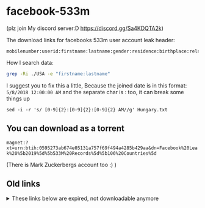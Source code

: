 # facebook-533m

(plz join My discord server:D https://discord.gg/Sa4KDQTA2k)

The download links for facebooks 533m user account leak
header:
```
mobilenumber:userid:firstname:lastname:gender:residence:birthplace:relationship:workplace:joined:email:birthdate
```
How I search data:

```bash
grep -Ri ./USA -e "firstname:lastname"
```
I suggest you to fix this a little, Because the joined date is in this format: `5/8/2018 12:00:00 AM` and the separate char is : too, it can break some things up
```
sed -i -r 's/ [0-9]{2}:[0-9]{2}:[0-9]{2} AM//g' Hungary.txt
 ```
## You can download as a torrent

`magnet:?xt=urn:btih:0595273ab674e05131a757f69f494a4285b429aa&dn=Facebook%20Leak%20%5b2019%5d%5b533M%20Records%5d%5b106%20Countries%5d`

(There is Mark Zuckerbergs account too :) )

## Old links
<details>
<summary>These links below are expired, not downloadable anymore</summary>
<br>
<table>
<thead>
<tr>
<th>Country</th>
<th>Download Link</th>
</tr>
</thead>
<tbody>
<tr>
<td>Afghanistan</td>
<td><a href="https://ufile.io/s384kfvo">https://ufile.io/s384kfvo</a></td>
</tr>
<tr>
<td>South Africa</td>
<td><a href="https://ufile.io/zajkd62o">https://ufile.io/zajkd62o</a></td>
</tr>
<tr>
<td>Angola</td>
<td><a href="https://ufile.io/l4ibbxg5">https://ufile.io/l4ibbxg5</a></td>
</tr>
<tr>
<td>Albania</td>
<td><a href="https://ufile.io/dcpyh5m3">https://ufile.io/dcpyh5m3</a></td>
</tr>
<tr>
<td>Algeria</td>
<td><a href="https://ufile.io/rxi7zcpy">https://ufile.io/rxi7zcpy</a></td>
</tr>
<tr>
<td>Argentina</td>
<td><a href="https://ufile.io/1vouegp0">https://ufile.io/1vouegp0</a></td>
</tr>
<tr>
<td>Austria</td>
<td><a href="https://ufile.io/w4fifh2z">https://ufile.io/w4fifh2z</a></td>
</tr>
<tr>
<td>Azerbaijan</td>
<td><a href="https://ufile.io/w49z6iay">https://ufile.io/w49z6iay</a></td>
</tr>
<tr>
<td>Bahrain</td>
<td><a href="https://ufile.io/wnja3kf3">https://ufile.io/wnja3kf3</a></td>
</tr>
<tr>
<td>Bangladesh</td>
<td><a href="https://ufile.io/mdg8ff17">https://ufile.io/mdg8ff17</a></td>
</tr>
<tr>
<td>Belgium</td>
<td><a href="https://ufile.io/8f92t6e2">https://ufile.io/8f92t6e2</a></td>
</tr>
<tr>
<td>Bolivia</td>
<td><a href="https://ufile.io/p5gyb4vz">https://ufile.io/p5gyb4vz</a></td>
</tr>
<tr>
<td>Botswana</td>
<td><a href="https://ufile.io/xunxx9rr">https://ufile.io/xunxx9rr</a></td>
</tr>
<tr>
<td>Brazil</td>
<td><a href="https://ufile.io/d5tqjc9u">https://ufile.io/d5tqjc9u</a></td>
</tr>
<tr>
<td>Brunei</td>
<td><a href="https://ufile.io/cqpkc6gd">https://ufile.io/cqpkc6gd</a></td>
</tr>
<tr>
<td>Bulgaria</td>
<td><a href="https://ufile.io/x8vkaxtv">https://ufile.io/x8vkaxtv</a></td>
</tr>
<tr>
<td>Burkina Faso</td>
<td><a href="https://ufile.io/t8i6iesb">https://ufile.io/t8i6iesb</a></td>
</tr>
<tr>
<td>Burundi</td>
<td><a href="https://ufile.io/64debilh">https://ufile.io/64debilh</a></td>
</tr>
<tr>
<td>Cambodia</td>
<td><a href="https://ufile.io/agdkzhv2">https://ufile.io/agdkzhv2</a></td>
</tr>
<tr>
<td>Cameroon</td>
<td><a href="https://ufile.io/x93l6zm9">https://ufile.io/x93l6zm9</a></td>
</tr>
<tr>
<td>Canada</td>
<td><a href="https://ufile.io/pnj0v3c4">https://ufile.io/pnj0v3c4</a></td>
</tr>
<tr>
<td>Chile</td>
<td><a href="https://ufile.io/uwlgm5h7">https://ufile.io/uwlgm5h7</a></td>
</tr>
<tr>
<td>China</td>
<td><a href="https://ufile.io/fxv5xfci">https://ufile.io/fxv5xfci</a></td>
</tr>
<tr>
<td>Colombia</td>
<td><a href="https://ufile.io/if9yg7cx">https://ufile.io/if9yg7cx</a></td>
</tr>
<tr>
<td>Costa Rica</td>
<td><a href="https://ufile.io/mnyg6vns">https://ufile.io/mnyg6vns</a></td>
</tr>
<tr>
<td>Croatia</td>
<td><a href="https://ufile.io/yz1tzfzn">https://ufile.io/yz1tzfzn</a></td>
</tr>
<tr>
<td>Cyprus</td>
<td><a href="https://ufile.io/wtc07ng4">https://ufile.io/wtc07ng4</a></td>
</tr>
<tr>
<td>Czech Republic</td>
<td><a href="https://ufile.io/nq94b5zx">https://ufile.io/nq94b5zx</a></td>
</tr>
<tr>
<td>Denmark</td>
<td><a href="https://ufile.io/t54hbagv">https://ufile.io/t54hbagv</a></td>
</tr>
<tr>
<td>Dibouti</td>
<td><a href="https://ufile.io/fdmw980x">https://ufile.io/fdmw980x</a></td>
</tr>
<tr>
<td>Ecuador</td>
<td><a href="https://ufile.io/l7cjyfsk">https://ufile.io/l7cjyfsk</a></td>
</tr>
<tr>
<td>Egypt</td>
<td><a href="https://ufile.io/j42k8xkb">https://ufile.io/j42k8xkb</a></td>
</tr>
<tr>
<td>El Salvador</td>
<td><a href="https://ufile.io/nlwd96jw">https://ufile.io/nlwd96jw</a></td>
</tr>
<tr>
<td>Estonia</td>
<td><a href="https://ufile.io/hrwj6xh5">https://ufile.io/hrwj6xh5</a></td>
</tr>
<tr>
<td>Ethopia</td>
<td><a href="https://ufile.io/vcze5k40">https://ufile.io/vcze5k40</a></td>
</tr>
<tr>
<td>Fiji</td>
<td><a href="https://ufile.io/fgglic7y">https://ufile.io/fgglic7y</a></td>
</tr>
<tr>
<td>Finland Text</td>
<td><a href="https://ufile.io/tjq79fd8">https://ufile.io/tjq79fd8</a></td>
</tr>
<tr>
<td>France</td>
<td><a href="https://ufile.io/no8bwfv7">https://ufile.io/no8bwfv7</a></td>
</tr>
<tr>
<td>Georgia</td>
<td><a href="https://ufile.io/proi7zxx">https://ufile.io/proi7zxx</a></td>
</tr>
<tr>
<td>Germany</td>
<td><a href="https://ufile.io/9j7pk3et">https://ufile.io/9j7pk3et</a></td>
</tr>
<tr>
<td>Ghana</td>
<td><a href="https://ufile.io/bbkhj192">https://ufile.io/bbkhj192</a></td>
</tr>
<tr>
<td>Greece</td>
<td><a href="https://ufile.io/ytkizuo3">https://ufile.io/ytkizuo3</a></td>
</tr>
<tr>
<td>Guatemala</td>
<td><a href="https://ufile.io/9mxybh4d">https://ufile.io/9mxybh4d</a></td>
</tr>
<tr>
<td>Haiti</td>
<td><a href="https://ufile.io/9fxb5ouz">https://ufile.io/9fxb5ouz</a></td>
</tr>
<tr>
<td>Honduras</td>
<td><a href="https://ufile.io/wj99lbq1">https://ufile.io/wj99lbq1</a></td>
</tr>
<tr>
<td>Hong Kong</td>
<td><a href="https://ufile.io/vwjg1az5">https://ufile.io/vwjg1az5</a></td>
</tr>
<tr>
<td>Hungary</td>
<td><a href="https://ufile.io/tyroem5n">https://ufile.io/tyroem5n</a></td>
</tr>
<tr>
<td>Iceland</td>
<td><a href="https://ufile.io/c2qf5om2">https://ufile.io/c2qf5om2</a></td>
</tr>
<tr>
<td>India</td>
<td><a href="https://ufile.io/f8n17heh">https://ufile.io/f8n17heh</a></td>
</tr>
<tr>
<td>Indonesia</td>
<td><a href="https://ufile.io/35q1xuu5">https://ufile.io/35q1xuu5</a></td>
</tr>
<tr>
<td>Iran</td>
<td><a href="https://ufile.io/tak66th7">https://ufile.io/tak66th7</a></td>
</tr>
<tr>
<td>Iraq</td>
<td><a href="https://ufile.io/vnrikc4k">https://ufile.io/vnrikc4k</a></td>
</tr>
<tr>
<td>Ireland</td>
<td><a href="https://ufile.io/zjsjn2i8">https://ufile.io/zjsjn2i8</a></td>
</tr>
<tr>
<td>Israel</td>
<td><a href="https://ufile.io/qbd94yy4">https://ufile.io/qbd94yy4</a></td>
</tr>
<tr>
<td>Italy</td>
<td><a href="https://ufile.io/nrc8t9a1">https://ufile.io/nrc8t9a1</a></td>
</tr>
<tr>
<td>Jamaica</td>
<td><a href="https://ufile.io/bmjcza7l">https://ufile.io/bmjcza7l</a></td>
</tr>
<tr>
<td>Japan</td>
<td><a href="https://ufile.io/fywucq8j">https://ufile.io/fywucq8j</a></td>
</tr>
<tr>
<td>Jordan</td>
<td><a href="https://ufile.io/gku6ddxa">https://ufile.io/gku6ddxa</a></td>
</tr>
<tr>
<td>Kazakhstan</td>
<td><a href="https://ufile.io/jqc6u1lt">https://ufile.io/jqc6u1lt</a></td>
</tr>
<tr>
<td>Kuwait</td>
<td><a href="https://ufile.io/un8nr83x">https://ufile.io/un8nr83x</a></td>
</tr>
<tr>
<td>Lebanon Text</td>
<td><a href="https://ufile.io/q9c0xr7g">https://ufile.io/q9c0xr7g</a></td>
</tr>
<tr>
<td>Libya</td>
<td><a href="https://ufile.io/aikt783r">https://ufile.io/aikt783r</a></td>
</tr>
<tr>
<td>Lithunia</td>
<td><a href="https://ufile.io/3n1jeadq">https://ufile.io/3n1jeadq</a></td>
</tr>
<tr>
<td>Luxemburj</td>
<td><a href="https://ufile.io/rz3pvwa4">https://ufile.io/rz3pvwa4</a></td>
</tr>
<tr>
<td>Macao</td>
<td><a href="https://ufile.io/vq1n84ar">https://ufile.io/vq1n84ar</a></td>
</tr>
<tr>
<td>Malaysia</td>
<td><a href="https://ufile.io/c6lkirbr">https://ufile.io/c6lkirbr</a></td>
</tr>
<tr>
<td>Maldives</td>
<td><a href="https://ufile.io/jbz9xpuf">https://ufile.io/jbz9xpuf</a></td>
</tr>
<tr>
<td>Malta</td>
<td><a href="https://ufile.io/ynarwlg7">https://ufile.io/ynarwlg7</a></td>
</tr>
<tr>
<td>Mauritus</td>
<td><a href="https://ufile.io/lvwzqfhb">https://ufile.io/lvwzqfhb</a></td>
</tr>
<tr>
<td>Mexico</td>
<td><a href="https://ufile.io/wuzjuof4">https://ufile.io/wuzjuof4</a></td>
</tr>
<tr>
<td>Moldova</td>
<td><a href="https://ufile.io/dx4oq4ix">https://ufile.io/dx4oq4ix</a></td>
</tr>
<tr>
<td>Morocco</td>
<td><a href="https://ufile.io/747av8i7">https://ufile.io/747av8i7</a></td>
</tr>
<tr>
<td>Namibia</td>
<td><a href="https://ufile.io/dhn7batr">https://ufile.io/dhn7batr</a></td>
</tr>
<tr>
<td>Netherland</td>
<td><a href="https://ufile.io/7hr9h3fa">https://ufile.io/7hr9h3fa</a></td>
</tr>
<tr>
<td>Nigeria</td>
<td><a href="https://ufile.io/6nbglbjt">https://ufile.io/6nbglbjt</a></td>
</tr>
<tr>
<td>Norway</td>
<td><a href="https://ufile.io/dy1nffrm">https://ufile.io/dy1nffrm</a></td>
</tr>
<tr>
<td>Oman</td>
<td><a href="https://ufile.io/l3krfimd">https://ufile.io/l3krfimd</a></td>
</tr>
<tr>
<td>Palestine</td>
<td><a href="https://ufile.io/xdi9uywi">https://ufile.io/xdi9uywi</a></td>
</tr>
<tr>
<td>Panama</td>
<td><a href="https://ufile.io/tiolks5e">https://ufile.io/tiolks5e</a></td>
</tr>
<tr>
<td>Peru Complete</td>
<td><a href="https://ufile.io/bt3x4f4p">https://ufile.io/bt3x4f4p</a></td>
</tr>
<tr>
<td>Philpine</td>
<td><a href="https://ufile.io/ood0in0y">https://ufile.io/ood0in0y</a></td>
</tr>
<tr>
<td>Poland</td>
<td><a href="https://ufile.io/z0qk2jtp">https://ufile.io/z0qk2jtp</a></td>
</tr>
<tr>
<td>Portugal</td>
<td><a href="https://ufile.io/wr6lmlss">https://ufile.io/wr6lmlss</a></td>
</tr>
<tr>
<td>Puerto Rico</td>
<td><a href="https://ufile.io/4ejpa45u">https://ufile.io/4ejpa45u</a></td>
</tr>
<tr>
<td>Qatar</td>
<td><a href="https://ufile.io/nbludd71">https://ufile.io/nbludd71</a></td>
</tr>
<tr>
<td>Russia</td>
<td><a href="https://ufile.io/7rvy17u8">https://ufile.io/7rvy17u8</a></td>
</tr>
<tr>
<td>Saudi Arabia</td>
<td><a href="https://ufile.io/6tgw2uua">https://ufile.io/6tgw2uua</a></td>
</tr>
<tr>
<td>Serbia</td>
<td><a href="https://ufile.io/6j05ufd3">https://ufile.io/6j05ufd3</a></td>
</tr>
<tr>
<td>Singapore1</td>
<td><a href="https://ufile.io/1unom7du">https://ufile.io/1unom7du</a></td>
</tr>
<tr>
<td>Slovenia</td>
<td><a href="https://ufile.io/25qsrvuk">https://ufile.io/25qsrvuk</a></td>
</tr>
<tr>
<td>South Korea</td>
<td><a href="https://ufile.io/a3e1o7ur">https://ufile.io/a3e1o7ur</a></td>
</tr>
<tr>
<td>Spain</td>
<td><a href="https://ufile.io/93akhilx">https://ufile.io/93akhilx</a></td>
</tr>
<tr>
<td>Sudan</td>
<td><a href="https://ufile.io/450mkrhk">https://ufile.io/450mkrhk</a></td>
</tr>
<tr>
<td>Sweden</td>
<td><a href="https://ufile.io/7ol1ltik">https://ufile.io/7ol1ltik</a></td>
</tr>
<tr>
<td>Switzerland</td>
<td><a href="https://ufile.io/3cjw9801">https://ufile.io/3cjw9801</a></td>
</tr>
<tr>
<td>Syria</td>
<td><a href="https://ufile.io/mzdhft1h">https://ufile.io/mzdhft1h</a></td>
</tr>
<tr>
<td>Taiwan</td>
<td><a href="https://ufile.io/xlg0bkwt">https://ufile.io/xlg0bkwt</a></td>
</tr>
<tr>
<td>Tunisia</td>
<td><a href="https://ufile.io/6oplbeyu">https://ufile.io/6oplbeyu</a></td>
</tr>
<tr>
<td>Turkey</td>
<td><a href="https://ufile.io/kdjtb8g4">https://ufile.io/kdjtb8g4</a></td>
</tr>
<tr>
<td>Turkmenistan</td>
<td><a href="https://ufile.io/ebpv321e">https://ufile.io/ebpv321e</a></td>
</tr>
<tr>
<td>UAE</td>
<td><a href="https://ufile.io/9bmu4peu">https://ufile.io/9bmu4peu</a></td>
</tr>
<tr>
<td>UK</td>
<td><a href="https://ufile.io/8x9j3j6a">https://ufile.io/8x9j3j6a</a></td>
</tr>
<tr>
<td>Uruguay</td>
<td><a href="https://ufile.io/7indmatu">https://ufile.io/7indmatu</a></td>
</tr>
<tr>
<td>USA</td>
<td><a href="https://ufile.io/l4i9b3ap">https://ufile.io/l4i9b3ap</a></td>
</tr>
<tr>
<td>Yemen</td>
<td><a href="https://ufile.io/8s54k04b">https://ufile.io/8s54k04b</a></td>
</tr>
</tbody>
</table>


</details>
